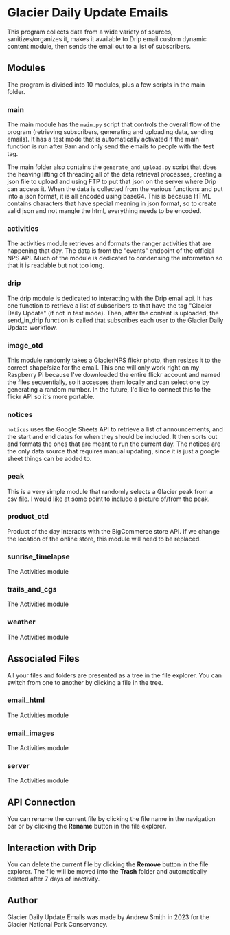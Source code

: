 # Glacier Daily Update Emails

This program collects data from a wide variety of sources, sanitizes/organizes it, makes it available to Drip email custom dynamic content module, then sends the email out to a list of subscribers.

## Modules

The program is divided into 10 modules, plus a few scripts in the main folder.

### main
The main module has the `main.py` script that controls the overall flow of the program (retrieving subscribers, generating and uploading data, sending emails). It has a test mode that is automatically activated if the main function is run after 9am and only send the emails to people with the test tag.

The main folder also contains the `generate_and_upload.py` script that does the heaving lifting of threading all of the data retrieval processes, creating a json file to upload and using FTP to put that json on the server where Drip can access it. When the data is collected from the various functions and put into a json format, it is all encoded using base64. This is because HTML contains characters that have special meaning in json format, so to create valid json and not mangle the html, everything needs to be encoded.

### activities
The activities module retrieves and formats the ranger activities that are happening that day. The data is from the "events" endpoint of the official NPS API. Much of the module is dedicated to condensing the information so that it is readable but not too long.

### drip
The drip module is dedicated to interacting with the Drip email api. It has one function to retrieve a list of subscribers to that have the tag "Glacier Daily Update" (if not in test mode). Then, after the content is uploaded, the send_in_drip function is called that subscribes each user to the Glacier Daily Update workflow.

### image_otd
This module randomly takes a GlacierNPS flickr photo, then resizes it to the correct shape/size for the email. This one will only work right on my Raspberry Pi because I've downloaded the entire flickr account and named the files sequentially, so it accesses them locally and can select one by generating a random number. In the future, I'd like to connect this to the flickr API so it's more portable.

### notices
`notices` uses the Google Sheets API to retrieve a list of announcements, and the start and end dates for when they should be included. It then sorts out and formats the ones that are meant to run the current day. The notices are the only data source that requires manual updating, since it is just a google sheet things can be added to. 

### peak
This is a very simple module that randomly selects a Glacier peak from a csv file. I would like at some point to include a picture of/from the peak.

### product_otd
Product of the day interacts with the BigCommerce store API. If we change the location of the online store, this module will need to be replaced.  

### sunrise_timelapse
The Activities module 

### trails_and_cgs
The Activities module 

### weather
The Activities module 

## Associated Files

All your files and folders are presented as a tree in the file explorer. You can switch from one to another by clicking a file in the tree.

### email_html
The Activities module 

### email_images
The Activities module 

### server
The Activities module 

## API Connection

You can rename the current file by clicking the file name in the navigation bar or by clicking the **Rename** button in the file explorer.

## Interaction with Drip

You can delete the current file by clicking the **Remove** button in the file explorer. The file will be moved into the **Trash** folder and automatically deleted after 7 days of inactivity.

## Author

Glacier Daily Update Emails was made by Andrew Smith in 2023 for the Glacier National Park Conservancy.
